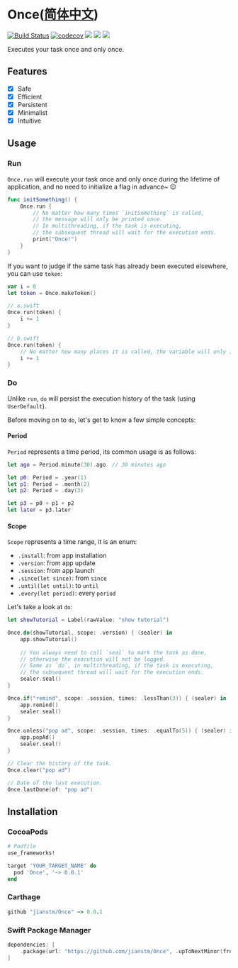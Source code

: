 # Once([简体中文](README.zh_cn.md))

<p align="center">

[![Build Status](https://travis-ci.org/jianstm/Once.svg?branch=master)](https://travis-ci.org/jianstm/Once)
[![codecov](https://codecov.io/gh/jianstm/Once/branch/master/graph/badge.svg)](https://codecov.io/gh/jianstm/Once)
<img src="https://img.shields.io/badge/version-0.0.1-orange.svg">
<img src="https://img.shields.io/badge/support-CocoaPods%20%7C%20Carthage%20%7C%20SwiftPM-brightgreen.svg">
<img src="https://img.shields.io/badge/platform-iOS%20%7C%20macOS%20%7C%20watchOS%20%7C%20tvOS%20%7C%20Linux-lightgrey.svg">
</p>

Executes your task once and only once.

## Features

- [x] Safe
- [x] Efficient
- [x] Persistent
- [x] Minimalist
- [x] Intuitive

## Usage

### Run

`Once.run`  will execute your task once and only once during the lifetime of application, and no need to initialize a flag in advance~ 😉

```swift
func initSomething() {
    Once.run {
        // No matter how many times `initSomething` is called, 
        // the message will only be printed once.
        // In multithreading, if the task is executing, 
        // the subsequent thread will wait for the execution ends.
        print("Once!")
    }
}
```

If you want to judge if the same task has already been executed elsewhere, you can use `token`:

```swift
var i = 0
let token = Once.makeToken()

// a.swift
Once.run(token) {
    i += 1
}

// b.swift
Once.run(token) {
    // No matter how many places it is called, the variable will only increment once.
    i += 1
}
```

### Do

Unlike `run`, `do` will persist the execution history of the task (using `UserDefault`).

Before moving on to `do`, let's get to know a few simple concepts:

#### Period

`Period` represents a time period, its common usage is as follows:

```swift
let ago = Period.minute(30).ago  // 30 minutes ago

let p0: Period = .year(1)
let p1: Period = .month(2)
let p2: Period = .day(3)

let p3 = p0 + p1 + p2
let later = p3.later
```

#### Scope

`Scope` represents a time range, it is an enum:

- `.install`: from app installation
- `.version`: from app update
- `.session`: from app launch
- `.since(let since)`: from `since`
- `.until(let until)`: to `until`
- `.every(let period)`: every `period`

Let's take a look at `do`:

```swift
let showTutorial = Label(rawValue: "show tutorial")

Once.do(showTutorial, scope: .version) { (sealer) in
    app.showTutorial()
    
    // You always need to call `seal` to mark the task as done, 
    // otherwise the execution will not be logged.
    // Same as `do`, in multithreading, if the task is executing, 
    // the subsequent thread will wait for the execution ends.
    sealer.seal() 
}

Once.if("remind", scope: .session, times: .lessThan(3)) { (sealer) in
    app.remind()
    sealer.seal()
}

Once.unless("pop ad", scope: .session, times: .equalTo(5)) { (sealer) in
    app.popAd()
    sealer.seal()
}

// Clear the history of the task.
Once.clear("pop ad")

// Date of the last execution.
Once.lastDone(of: "pop ad")
```

## Installation

### CocoaPods

```ruby
# Podfile
use_frameworks!

target 'YOUR_TARGET_NAME' do
  pod 'Once', '~> 0.0.1'
end
```

### Carthage

```ruby
github "jianstm/Once" ~> 0.0.1
```

### Swift Package Manager

```swift
dependencies: [
    .package(url: "https://github.com/jianstm/Once", .upToNextMinor(from: "0.0.1"))
]
```
